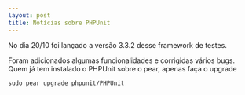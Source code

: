 ```yaml
---
layout: post
title: Notícias sobre PHPUnit
---
```


No dia 20/10 foi lançado a versão 3.3.2 desse framework de testes.

Foram adicionados algumas funcionalidades e corrigidas vários bugs. Quem já tem instalado o PHPUnit sobre o pear, apenas faça o upgrade

`sudo pear upgrade phpunit/PHPUnit`
